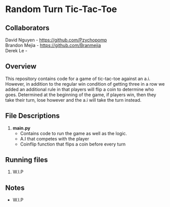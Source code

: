 # Random Turn Tic-Tac-Toe

## Collaborators

David Nguyen - https://github.com/Pzychopomp  
Brandon Mejia - https://github.com/Branmejia  
Derek Le -  

## Overview

This repository contains code for a game of tic-tac-toe against an a.i. However,
in addition to the regular win condition of getting three in a row we added an 
additional rule in that players will flip a coin to determine who goes. Determined
at the beginning of the game, if players win, then they take their turn, lose however 
and the a.i will take the turn instead.

## File Descriptions

1. **main.py**
   - Contains code to run the game as well as the logic.
   - A.I that competes with the player
   - Coinflip function that flips a coin before every turn

## Running files

1. W.I.P

## Notes

- W.I.P

